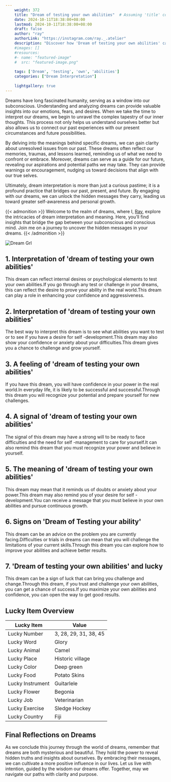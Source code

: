 ```yaml
---
    weight: 372
    title: "Dream of testing your own abilities"  # Assuming 'title' column exists
    date: 2024-10-11T18:38:00+08:00
    lastmod: 2024-10-11T18:38:00+08:00
    draft: false
    author: "ray"
    authorLink: "https://instagram.com/ray._.atelier"
    description: "Discover how 'Dream of testing your own abilities' can interpret your future and uncover its significant meanings in your life."
    #images: []
    #resources:
    #- name: "featured-image"
    #  src: "featured-image.png"
    
    tags: ['Dream', 'testing', 'own', 'abilities']
    categories: ["Dream Interpretation"]
    
    lightgallery: true
---
```

    
Dreams have long fascinated humanity, serving as a window into our subconscious. Understanding and analyzing dreams can provide valuable insights into our emotions, fears, and desires. When we take the time to interpret our dreams, we begin to unravel the complex tapestry of our inner thoughts. This process not only helps us understand ourselves better but also allows us to connect our past experiences with our present circumstances and future possibilities.

By delving into the meanings behind specific dreams, we can gain clarity about unresolved issues from our past. These dreams often reflect our memories, traumas, and lessons learned, reminding us of what we need to confront or embrace. Moreover, dreams can serve as a guide for our future, revealing our aspirations and potential paths we may take. They can provide warnings or encouragement, nudging us toward decisions that align with our true selves.

Ultimately, dream interpretation is more than just a curious pastime; it is a profound practice that bridges our past, present, and future. By engaging with our dreams, we can unlock the hidden messages they carry, leading us toward greater self-awareness and personal growth.

{{< admonition >}}
Welcome to the realm of dreams, where I, [Ray](https://instagram.com/ray._.atelier), explore the intricacies of dream interpretation and meaning. Here, you’ll find insights that bridge the gap between your subconscious and conscious mind. Join me on a journey to uncover the hidden messages in your dreams.
{{< /admonition >}}

![Dream Grl](https://cdn.pixabay.com/photo/2017/11/02/03/35/gothic-2910057_1280.jpg "Dream Grl")

## 1. Interpretation of 'dream of testing your own abilities'
This dream can reflect internal desires or psychological elements to test your own abilities.If you go through any test or challenge in your dreams, this can reflect the desire to prove your ability in the real world.This dream can play a role in enhancing your confidence and aggressiveness.

## 2. Interpretation of 'dream of testing your own abilities'
The best way to interpret this dream is to see what abilities you want to test or to see if you have a desire for self -development.This dream may also show your confidence or anxiety about your difficulties.This dream gives you a chance to challenge and grow yourself.

## 3. A feeling of 'dream of testing your own abilities'
If you have this dream, you will have confidence in your power in the real world.In everyday life, it is likely to be successful and successful.Through this dream you will recognize your potential and prepare yourself for new challenges.

## 4. A signal of 'dream of testing your own abilities'
The signal of this dream may have a strong will to be ready to face difficulties and the need for self -management to care for yourself.It can also remind this dream that you must recognize your power and believe in yourself.

## 5. The meaning of 'dream of testing your own abilities'
This dream may mean that it reminds us of doubts or anxiety about your power.This dream may also remind you of your desire for self -development.You can receive a message that you must believe in your own abilities and pursue continuous growth.

## 6. Signs on 'Dream of Testing your ability'
This dream can be an advice on the problem you are currently facing.Difficulties or trials in dreams can mean that you will challenge the limitations of your current skills.Through this dream you can explore how to improve your abilities and achieve better results.

## 7. 'Dream of testing your own abilities' and lucky
This dream can be a sign of luck that can bring you challenge and change.Through this dream, if you trust and challenge your own abilities, you can get a chance of success.If you maximize your own abilities and confidence, you can open the way to get good results.

## Lucky Item Overview
| Lucky Item          | Value              |
|---------------|--------------------|
| Lucky Number        | 3, 28, 29, 31, 38, 45  |
| Lucky Word          | Glory |
| Lucky Animal        | Camel |
| Lucky Place         | Historic village     |
| Lucky Color         | Deep green     |
| Lucky Food          | Potato Skins      |
| Lucky Instrument    | Guitarlele |
| Lucky Flower        | Begonia    |
| Lucky Job           | Veterinarian       |
| Lucky Exercise      | Sledge Hockey  |
| Lucky Country       | Fiji    |


##  Final Reflections on Dreams

As we conclude this journey through the world of dreams, remember that dreams are both mysterious and beautiful. They hold the power to reveal hidden truths and insights about ourselves. By embracing their messages, we can cultivate a more positive influence in our lives. Let us live with intention, guided by the wisdom our dreams offer. Together, may we navigate our paths with clarity and purpose.
